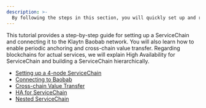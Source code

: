 ```yaml
---
description: >-
  By following the steps in this section, you will quickly set up and run a ServiceChain network, an independent blockchain network connected to the Klaytn testnet.
---
```


This tutorial provides a step-by-step guide for setting up a ServiceChain and connecting it to the Klaytn Baobab network.
You will also learn how to enable periodic anchoring and cross-chain value transfer.
Regarding blockchains for actual services, we will explain High Availability for ServiceChain and building a ServiceChain hierarchically.

- [Setting up a 4-node ServiceChain](./4nodes-setup-guide.md)
- [Connecting to Baobab](./en-scn-connection.md)
- [Cross-chain Value Transfer](./value-transfer.md)
- [HA for ServiceChain](./ha-for-sc.md)
- [Nested ServiceChain](./nested-sc.md)